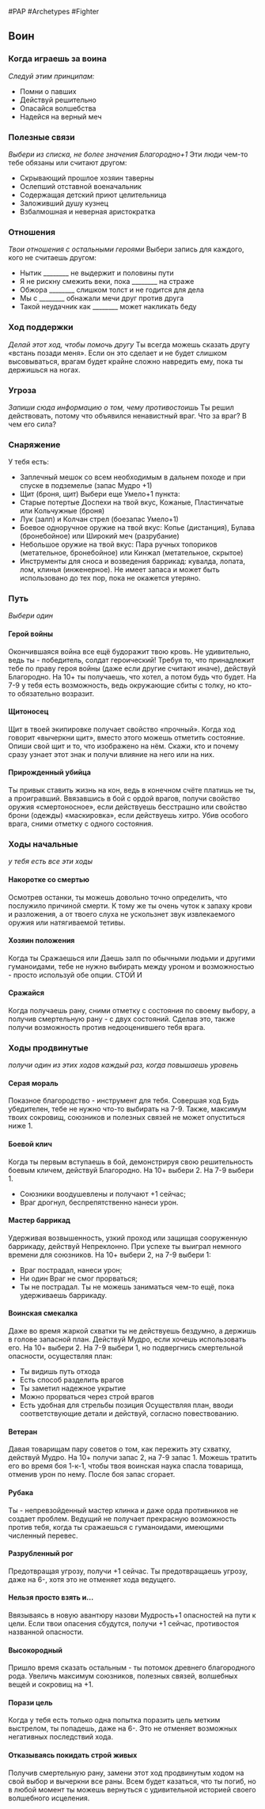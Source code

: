 #PAP  #Archetypes #Fighter 

## Воин

### Когда играешь за воина 
*Следуй этим принципам:* 
- Помни о павших 
- Действуй решительно 
- Опасайся волшебства 
- Надейся на верный меч

### Полезные связи
*Выбери из списка, не более значения Благородно+1* 
Эти люди чем-то тебе обязаны или считают другом: 
- Скрывающий прошлое хозяин таверны 
- Ослепший отставной военачальник 
- Содержащая детский приют целительница 
- Заложивший душу кузнец 
- Взбалмошная и неверная аристократка

### Отношения 
*Твои отношения с остальными героями* 
Выбери запись для каждого, кого не считаешь другом: 
- Нытик \_\_\_\_\_\_\_\_ не выдержит и половины пути 
- Я не рискну смежить веки, пока \_\_\_\_\_\_\_\_ на страже 
- Обжора \_\_\_\_\_\_\_\_ слишком толст и не годится для дела 
- Мы с \_\_\_\_\_\_\_\_ обнажали мечи друг против друга 
- Такой неудачник как \_\_\_\_\_\_\_\_ может накликать беду

### Ход поддержки 
*Делай этот ход, чтобы помочь другу* 
Ты всегда можешь сказать другу «встань позади меня». Если он это сделает и не будет слишком высовываться, врагам будет крайне сложно навредить ему, пока ты держишься на ногах.

### Угроза 
*Запиши сюда информацию о том, чему противостоишь* 
Ты решил действовать, потому что объявился ненавистный враг. Что за враг? В чем его сила?

### Снаряжение
У тебя есть: 
- Заплечный мешок со всем необходимым в дальнем походе и при спуске в подземелье (запас Мудро +1) 
- Щит (броня, щит) 
Выбери еще Умело+1 пункта: 
- Старые потертые Доспехи на твой вкус, Кожаные, Пластинчатые или Кольчужные (броня) 
- Лук (залп) и Колчан стрел (боезапас Умело+1) 
- Боевое одноручное оружие на твой вкус: Копье (дистанция), Булава (бронебойное) или Широкий меч (разрубание) 
- Небольшое оружие на твой вкус: Пара ручных топориков (метательное, бронебойное) или Кинжал (метательное, скрытое) 
- Инструменты для сноса и возведения баррикад: кувалда, лопата, лом, клинья (инженерное). Не имеет запаса и может быть использовано до тех пор, пока не окажется утеряно.

### Путь
*Выбери один*
#### Герой войны 
Окончившаяся война все ещё будоражит твою кровь. Не удивительно, ведь ты - победитель, солдат героический! Требуя то, что принадлежит тебе по праву героя войны (даже если другие считают иначе), действуй Благородно. На 10+ ты получаешь, что хотел, а потом будь что будет. На 7-9 у тебя есть возможность, ведь окружающие сбиты с толку, но кто-то обязательно возразит. 
#### Щитоносец
Щит в твоей экипировке получает свойство «прочный». Когда ход говорит «вычеркни щит», вместо этого можешь отметить состояние. Опиши свой щит и то, что изображено на нём. Скажи, кто и почему сразу узнает этот знак и получи влияние на него или на них. 
#### Прирожденный убийца 
Ты привык ставить жизнь на кон, ведь в конечном счёте платишь не ты, а проигравший. Ввязавшись в бой с ордой врагов, получи свойство оружия «смертоносное», если действуешь бесстрашно или свойство брони (одежды) «маскировка», если действуешь хитро. Убив особого врага, сними отметку с одного состояния.


### Ходы начальные
*у тебя есть все эти ходы*
#### Накоротке со смертью 
Осмотрев останки, ты можешь довольно точно определить, что послужило причиной смерти. К тому же ты очень чуток к запаху крови и разложения, а от твоего слуха не ускользнет звук извлекаемого оружия или натягиваемой тетивы. 

#### Хозяин положения 
Когда ты Сражаешься или Даешь залп по обычными людьми и другими гуманоидами, тебе не нужно выбирать между уроном и возможностью - просто используй обе опции. СТОЙ И 

#### Сражайся 
Когда получаешь рану, сними отметку с состояния по своему выбору, а получив смертельную рану - с двух состояний. Сделав это, также получи возможность против недооценившего тебя врага.


### Ходы продвинутые
*получи один из этих ходов каждый раз, когда повышаешь уровень*
#### Серая мораль
Показное благородство - инструмент для тебя. Совершая ход Будь убедителен, тебе не нужно что-то выбирать на 7-9. Также, максимум твоих сокровищ, союзников и полезных связей не может опуститься ниже 1. 

#### Боевой клич 
Когда ты первым вступаешь в бой, демонстрируя свою решительность боевым кличем, действуй Благородно. На 10+ выбери 2. На 7-9 выбери 1. 
- Союзники воодушевлены и получают +1 сейчас; 
- Враг дрогнул, беспрепятственно нанеси урон. 

#### Мастер баррикад
Удерживая возвышенность, узкий проход или защищая сооруженную баррикаду, действуй Непреклонно. При успехе ты выиграл немного времени для союзников. На 10+ выбери 2, на 7-9 выбери 1: 
- Враг пострадал, нанеси урон; 
- Ни один Враг не смог прорваться; 
- Ты не пострадал. 
Ты не можешь заниматься чем-то ещё, пока удерживаешь баррикаду. 

#### Воинская смекалка 
Даже во время жаркой схватки ты не действуешь бездумно, а держишь в голове запасной план. Действуй Мудро, если хочешь использовать его. На 10+ выбери 2. На 7-9 выбери 1, но подвергнись смертельной опасности, осуществляя план: 
- Ты видишь путь отхода 
- Есть способ разделить врагов 
- Ты заметил надежное укрытие 
- Можно прорваться через строй врагов 
- Есть удобная для стрельбы позиция 
Осуществляя план, вводи соответствующие детали и действуй, согласно повествованию.

#### Ветеран 
Давая товарищам пару советов о том, как пережить эту схватку, действуй Мудро. На 10+ получи запас 2, на 7-9 запас 1. Можешь тратить его во время боя 1-к-1, чтобы твоя воинская наука спасла товарища, отменив урон по нему. После боя запас сгорает. 

#### Рубака
Ты - непревзойденный мастер клинка и даже орда противников не создает проблем. Ведущий не получает прекрасную возможность против тебя, когда ты сражаешься с гуманоидами, имеющими численный перевес. 

#### Разрубленный рог 
Предотвращая угрозу, получи +1 сейчас. Ты предотвращаешь угрозу, даже на 6-, хотя это не отменяет хода ведущего. 

#### Нельзя просто взять и... 
Ввязываясь в новую авантюру назови Мудрость+1 опасностей на пути к цели. Если твои опасения сбудутся, получи +1 сейчас, противостоя названной опасности. 

#### Высокородный 
Пришло время сказать остальным - ты потомок древнего благородного рода. Увеличь максимум союзников, полезных связей, волшебных вещей и сокровищ на +1. 

#### Порази цель 
Когда у тебя есть только одна попытка поразить цель метким выстрелом, ты попадешь, даже на 6-. Это не отменяет возможных негативных последствий хода. 

#### Отказываясь покидать строй живых 
Получив смертельную рану, замени этот ход продвинутым ходом на свой выбор и вычеркни все раны. Всем будет казаться, что ты погиб, но в любой момент ты можешь вернуться с удивительной историей своего волшебного исцеления.